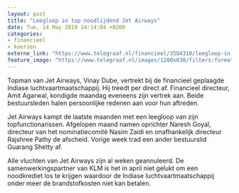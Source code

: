 ```yaml
---
layout: post
title: "Leegloop in top noodlijdend Jet Airways"
date: Tue, 14 May 2019 14:14:04 +0200
categories: 
- financieel 
- koersen 
externe_link: "https://www.telegraaf.nl/financieel/3584310/leegloop-in-top-noodlijdend-jet-airways"
feature_image: "https://www.telegraaf.nl/images/1200x630/filters:format(jpeg):quality(80)/cdn-kiosk-api.telegraaf.nl/ec108788-7641-11e9-a6c4-02d1dbdc35d1.jpg"
---
```


<p class="intro">Topman van Jet Airways, Vinay Dube, vertrekt bij de financieel geplaagde Indiase luchtvaartmaatschappij. Hij treedt per direct af. Financieel directeur, Amit Agarwal, kondigde maandag eveneens zijn vertrek aan. Beide bestuursleden halen persoonlijke redenen aan voor hun aftreden.</p> <p>Jet Airways kampt de laatste maanden met een leegloop van zijn topfunctionarissen. Afgelopen maand namen oprichter Naresh Goyal, directeur van het nominatiecomité Nasim Zaidi en onafhankelijk directeur Rajshree Pathy de afscheid. Vorige week trad een ander bestuurslid Guarang Shetty af.</p><p>Alle vluchten van Jet Airways zijn al weken geannuleerd. De samenwerkingspartner van KLM is het in april niet gelukt om een noodkrediet los te krijgen waardoor de Indiase luchtvaartmaatschappij onder meer de brandstofkosten niet kan betalen.</p>

